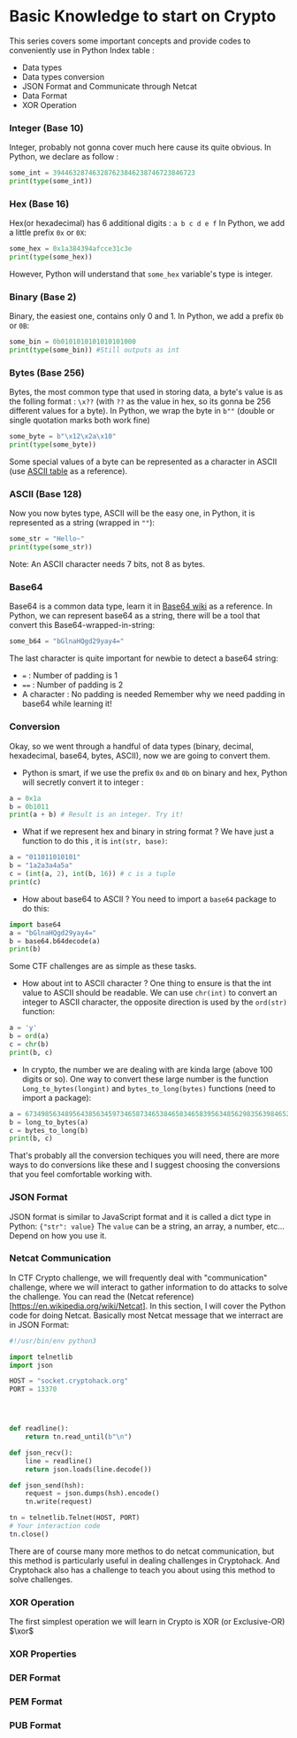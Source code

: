 
# Basic Knowledge to start on Crypto
This series covers some important concepts and provide codes to conveniently use in Python
Index table :
+ Data types 
+ Data types conversion 
+ JSON Format and Communicate through Netcat 
+ Data Format 
+ XOR Operation

### Integer (Base 10) ###

Integer, probably not gonna cover much here cause its quite obvious.
In Python, we declare as follow : 
```Python
some_int = 394463287463287623846238746723846723
print(type(some_int))
```

### Hex (Base 16) ###

Hex(or hexadecimal) has 6 additional digits : ```a b c d e f```
In Python, we add a little prefix ```0x``` or ```0X```:
```Python
some_hex = 0x1a384394afcce31c3e
print(type(some_hex))
```
However, Python will understand that ```some_hex``` variable's type is integer.

### Binary (Base 2) ###

Binary, the easiest one, contains only 0 and 1. 
In Python, we add a prefix ```0b``` or ```0B```:
```Python
some_bin = 0b0101010101010101000
print(type(some_bin)) #Still outputs as int
```
### Bytes (Base 256) ###

Bytes, the most common type that used in storing data, a byte's value is as the folling format : ```\x??``` (with ```??``` as the value in hex, so its gonna be 256 different values for a byte).
In Python, we wrap the byte in ```b""``` (double or single quotation marks both work fine)
```Python
some_byte = b"\x12\x2a\x10"
print(type(some_byte))
```
Some special values of a byte can be represented as a character in ASCII (use [ASCII table](https://www.asciitable.com/) as a reference).
### ASCII (Base 128) ###

Now you now bytes type, ASCII will be the easy one, in Python, it is represented as a string (wrapped in ```""```):
```Python
some_str = "Hello~"
print(type(some_str))
```
Note: An ASCII character needs 7 bits, not 8 as bytes.

### Base64 ###
Base64 is a common data type, learn it in [Base64 wiki](https://en.wikipedia.org/wiki/Base64) as a reference.
In Python, we can represent base64 as a string, there will be a tool that convert this Base64-wrapped-in-string:
```Python
some_b64 = "bGlnaHQgd29yay4="
```
The last character is quite important for newbie to detect a base64 string:
+ ```=``` : Number of padding is 1
+ ```==``` : Number of padding is 2
+ A character : No padding is needed
Remember why we need padding in base64 while learning it!

### Conversion ###

Okay, so we went through a handful of data types (binary, decimal, hexadecimal, base64, bytes, ASCII), now we are going to convert them.
+ Python is smart, if we use the prefix ```0x``` and ```0b``` on binary and hex, Python will secretly convert it to integer :
```Python
a = 0x1a
b = 0b1011
print(a + b) # Result is an integer. Try it!
```
+ What if we represent hex and binary in string format ? We have just a function to do this , it is ```int(str, base)```:
```Python
a = "011011010101"
b = "1a2a3a4a5a"
c = (int(a, 2), int(b, 16)) # c is a tuple
print(c)
```
+ How about base64 to ASCII ? You need to import a ```base64``` package to do this:
```Python
import base64
a = "bGlnaHQgd29yay4="
b = base64.b64decode(a)
print(b)
```
Some CTF challenges are as simple as these tasks.

+ How about int to ASCII character ? One thing to ensure is that the int value to ASCII should be readable. We can use ```chr(int)``` to convert an integer to ASCII character, the opposite direction is used by the ```ord(str)``` function:
```Python
a = 'y'
b = ord(a)
c = chr(b)
print(b, c)
```

+ In crypto, the number we are dealing with are kinda large (above 100 digits or so). One way to convert these large number is the function ```Long_to_bytes(longint)``` and ```bytes_to_long(bytes)``` functions (need to import a package):

```Python
a = 6734985634895643856345973465873465384658346583956348562983563984652398563948456438576349856347856349857643859734658347658743658932465923785634298563478563487563784628461247621846214816472136482364823461
b = long_to_bytes(a)
c = bytes_to_long(b)
print(b, c)
```
That's probably all the conversion techiques you will need, there are more ways to do conversions like these and I suggest choosing the conversions that you feel comfortable working with.
### JSON Format ###

JSON format is similar to JavaScript format and it is called a dict type in Python:
```{"str": value}```
The ```value``` can be a string, an array, a number, etc... Depend on how you use it.

### Netcat Communication ###

In CTF Crypto challenge, we will frequently deal with "communication" challenge, where we will interact to gather information to do attacks to solve the challenge. You can read the (Netcat reference)[https://en.wikipedia.org/wiki/Netcat].
In this section, I will cover the Python code for doing Netcat. Basically most Netcat message that we interract are in JSON Format:
```Python
#!/usr/bin/env python3

import telnetlib
import json

HOST = "socket.cryptohack.org"
PORT = 13370




def readline():
    return tn.read_until(b"\n")

def json_recv():
    line = readline()
    return json.loads(line.decode())

def json_send(hsh):
    request = json.dumps(hsh).encode()
    tn.write(request)

tn = telnetlib.Telnet(HOST, PORT)
# Your interaction code
tn.close()
```
There are of course many more methos to do netcat communication, but this method is particularly useful in dealing challenges in Cryptohack. And Cryptohack also has a challenge to teach you about using this method to solve challenges.

### XOR Operation ###

The first simplest operation we will learn in Crypto is XOR (or Exclusive-OR) $\xor$

### XOR Properties ###
### DER Format ###
### PEM Format ###
### PUB Format ###

